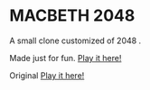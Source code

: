 # MACBETH 2048
A small clone customized of  2048 .

Made just for fun. [Play it here!](https://phoenixalx.github.io/Mac2048/index.html)

Original [Play it here!](http://gabrielecirulli.github.io/2048/)


